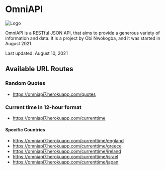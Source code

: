 # OmniAPI


![Logo](https://i.imgur.com/cJpFpFM.png)


OmniAPI is a RESTful JSON API, that aims to provide a generous variety of information and data. It is a project by Obi Nwokogba, and it was started in August 2021.

Last updated: August 10, 2021

## Available URL Routes

### Random Quotes

* https://omniapi7.herokuapp.com/quotes

### Current time in 12-hour format

* https://omniapi7.herokuapp.com/currenttime

#### Specific Countries
* https://omniapi7.herokuapp.com/currenttime/england
* https://omniapi7.herokuapp.com/currenttime/greece
* https://omniapi7.herokuapp.com/currenttime/ireland
* https://omniapi7.herokuapp.com/currenttime/israel
* https://omniapi7.herokuapp.com/currenttime/japan


